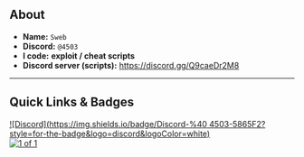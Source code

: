 ## About
- **Name:** `Sweb`  
- **Discord:** `@4503`  
- **I code:** **exploit / cheat scripts**  
- **Discord server (scripts):** https://discord.gg/Q9caeDr2M8

---

## Quick Links & Badges
[![Discord](https://img.shields.io/badge/Discord-%40 4503-5865F2?style=for-the-badge&logo=discord&logoColor=white)](https://discord.gg/Q9caeDr2M8)  
[![1 of 1](https://img.shields.io/badge/rarity-1_of_1-critical?style=for-the-badge)]()
